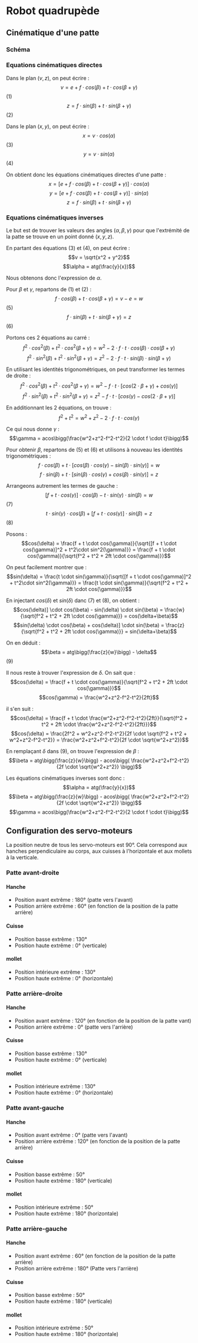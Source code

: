 # Robot quadrupède

## Cinématique d'une patte

### Schéma

### Equations cinématiques directes

Dans le plan $(v,z)$, on peut écrire :
$$v = e + f \cdot cos(\beta) + t \cdot cos(\beta+\gamma)$$ (1)
$$z = f \cdot sin(\beta) + t \cdot sin(\beta+\gamma)$$ (2)

Dans le plan $(x,y)$, on peut écrire :
$$x = v \cdot cos(\alpha)$$ (3)
$$y = v  \cdot sin(\alpha)$$ (4)

On obtient donc les équations cinématiques directes d'une patte :
$$x = [e + f \cdot cos(\beta) + t \cdot cos(\beta+\gamma)] \cdot cos(\alpha)$$
$$y = [e + f \cdot cos(\beta) + t \cdot cos(\beta+\gamma)] \cdot sin(\alpha)$$
$$z = f \cdot sin(\beta) + t \cdot sin(\beta+\gamma)$$

### Equations cinématiques inverses

Le but est de trouver les valeurs des angles $(\alpha, \beta,\gamma)$ pour que l'extrémité de la patte se trouve en un point donné $(x,y,z)$.

En partant des équations (3) et (4), on peut écrire :
$$v = \sqrt{x^2 + y^2}$$
$$\alpha = atg(\frac{y}{x})$$

Nous obtenons donc l'expression de $\alpha$.

Pour $\beta$ et $\gamma$, repartons de (1) et (2) :
$$f \cdot cos(\beta) + t \cdot cos(\beta+\gamma) = v-e = w$$ (5)
$$f \cdot sin(\beta) + t \cdot sin(\beta+\gamma) = z$$ (6)

Portons ces 2 équations au carré :
$$f^2 \cdot cos^2(\beta) + t^2 \cdot cos^2(\beta+\gamma) = w^2 - 2 \cdot f \cdot t \cdot cos(\beta) \cdot cos(\beta+\gamma)$$
$$f^2 \cdot sin^2(\beta) + t^2 \cdot sin^2(\beta+\gamma) = z^2 - 2 \cdot f \cdot t \cdot sin(\beta) \cdot sin(\beta+\gamma)$$

En utilisant les identités trigonométriques, on peut transformer les termes de droite :
$$f^2 \cdot cos^2(\beta) + t^2 \cdot cos^2(\beta+\gamma) = w^2 - f \cdot t \cdot [cos(2\cdot\beta+\gamma) + cos(\gamma)]$$
$$f^2 \cdot sin^2(\beta) + t^2 \cdot sin^2(\beta+\gamma) = z^2 - f \cdot t \cdot [cos(\gamma) - cos(2\cdot\beta+\gamma)]$$

En additionnant les 2 équations, on trouve :
$$f^2 + t^2 = w^2 + z^2 - 2 \cdot f \cdot t \cdot cos(\gamma)$$

Ce qui nous donne $\gamma$ :
$$\gamma = acos\bigg(\frac{w^2+z^2-f^2-t^2}{2 \cdot f \cdot t}\bigg)$$

Pour obtenir $\beta$, repartons de (5) et (6) et utilisons à nouveau les identités trigonométriques :
$$f \cdot cos(\beta) + t \cdot [cos(\beta) \cdot cos(\gamma) - sin(\beta) \cdot sin(\gamma)] = w$$
$$f \cdot sin(\beta) + t \cdot [sin(\beta) \cdot cos(\gamma)  + cos(\beta) \cdot sin(\gamma)] = z$$

Arrangeons autrement les termes de gauche :
$$[f + t \cdot cos(\gamma)] \cdot cos(\beta) - t \cdot sin(\gamma) \cdot sin(\beta) = w$$ (7)
$$t \cdot sin(\gamma) \cdot cos(\beta) + [f + t \cdot cos(\gamma)] \cdot sin(\beta) = z$$ (8)

Posons : 
$$cos(\delta) = \frac{f + t \cdot cos(\gamma)}{\sqrt{[f + t \cdot cos(\gamma)]^2 + t^2\cdot sin^2(\gamma)}} = \frac{f + t \cdot cos(\gamma)}{\sqrt{f^2 + t^2 + 2ft \cdot cos(\gamma)}}$$

On peut facilement montrer que :
$$sin(\delta) = \frac{t \cdot sin(\gamma)}{\sqrt{[f + t \cdot cos(\gamma)]^2 + t^2\cdot sin^2(\gamma)}} = \frac{t \cdot sin(\gamma)}{\sqrt{f^2 + t^2 + 2ft \cdot cos(\gamma)}}$$

En injectant $cos(\delta)$ et $sin(\delta)$ danc (7) et (8), on obtient :
$$cos(\delta)] \cdot cos(\beta) - sin(\delta) \cdot sin(\beta) = \frac{w}{\sqrt{f^2 + t^2 + 2ft \cdot cos(\gamma)}} = cos(\delta+\beta)$$
$$sin(\delta) \cdot cos(\beta) + cos(\delta)] \cdot sin(\beta) = \frac{z}{\sqrt{f^2 + t^2 + 2ft \cdot cos(\gamma)}} = sin(\delta+\beta)$$

On en déduit :
$$\beta = atg\bigg(\frac{z}{w}\bigg) - \delta$$ (9)

Il nous reste à trouver l'expression de $\delta$. On sait que :
$$cos(\delta) = \frac{f + t \cdot cos(\gamma)}{\sqrt{f^2 + t^2 + 2ft \cdot cos(\gamma)}}$$
$$cos(\gamma) = \frac{w^2+z^2-f^2-t^2}{2ft}$$

il s'en suit :
$$cos(\delta) = \frac{f + t \cdot \frac{w^2+z^2-f^2-t^2}{2ft}}{\sqrt{f^2 + t^2 + 2ft \cdot \frac{w^2+z^2-f^2-t^2}{2ft}}}$$
$$cos(\delta) = \frac{2f^2 + w^2+z^2-f^2-t^2}{2f \cdot \sqrt{f^2 + t^2 + w^2+z^2-f^2-t^2}} = \frac{w^2+z^2+f^2-t^2}{2f \cdot \sqrt{w^2+z^2}}$$

En remplaçant $\delta$ dans (9), on trouve l'expression de $\beta$ :
$$\beta = atg\bigg(\frac{z}{w}\bigg) - acos\bigg( \frac{w^2+z^2+f^2-t^2} {2f \cdot \sqrt{w^2+z^2}} \bigg)$$


Les équations cinématiques inverses sont donc :
$$\alpha = atg(\frac{y}{x})$$
$$\beta = atg\bigg(\frac{z}{w}\bigg) - acos\bigg( \frac{w^2+z^2+f^2-t^2} {2f \cdot \sqrt{w^2+z^2}} \bigg)$$
$$\gamma = acos\bigg(\frac{w^2+z^2-f^2-t^2}{2 \cdot f \cdot t}\bigg)$$

## Configuration des servo-moteurs

La position neutre de tous les servo-moteurs est 90°.
Cela correspond aux hanches perpendiculaire au corps, aux cuisses à l'horizontale et aux mollets à la verticale.

### Patte avant-droite

#### Hanche

 - Position avant extrême : 180° (patte vers l'avant)
 - Position arrière extrême : 60° (en fonction de la position de la patte arrière)

#### Cuisse
 - Position basse extrême : 130°
 - Position haute extrême : 0° (verticale)

 #### mollet
 - Position intérieure extrême : 130°
 - Position haute extrême : 0° (horizontale)


### Patte arrière-droite

#### Hanche
 - Position avant extrême : 120° (en fonction de la position de la patte vant)
 - Position arrière extrême : 0° (patte vers l'arrière)

#### Cuisse
 - Position basse extrême : 130°
 - Position haute extrême : 0° (verticale)

 #### mollet
 - Position intérieure extrême : 130°
 - Position haute extrême : 0° (horizontale)


### Patte avant-gauche

#### Hanche
 - Position avant extrême : 0° (patte vers l'avant)
 - Position arrière extrême : 120° (en fonction de la position de la patte arrière)

#### Cuisse
 - Position basse extrême : 50°
 - Position haute extrême : 180° (verticale)

 #### mollet
 - Position intérieure extrême : 50°
 - Position haute extrême : 180° (horizontale)


### Patte arrière-gauche

#### Hanche
 - Position avant extrême : 60° (en fonction de la position de la patte arrière)
 - Position arrière extrême : 180° (Patte vers l'arrière)

#### Cuisse
 - Position basse extrême : 50°
 - Position haute extrême : 180° (verticale)

 #### mollet
 - Position intérieure extrême : 50°
 - Position haute extrême : 180° (horizontale)
